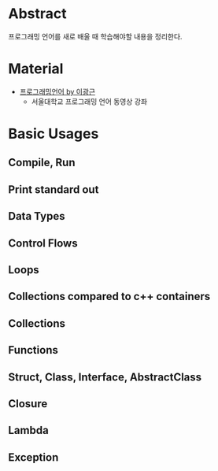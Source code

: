 # Abstract

프로그래밍 언어를 새로 배울 때 학습해야할 내용을 정리한다.

# Material

* [프로그래밍언어 by 이광근](https://ropas.snu.ac.kr/~kwang/4190.310/mooc/)
  * 서울대학교 프로그래밍 언어 동영상 강좌

# Basic Usages

## Compile, Run

## Print standard out

## Data Types

## Control Flows

## Loops

## Collections compared to c++ containers

## Collections

## Functions

## Struct, Class, Interface, AbstractClass

## Closure

## Lambda

## Exception